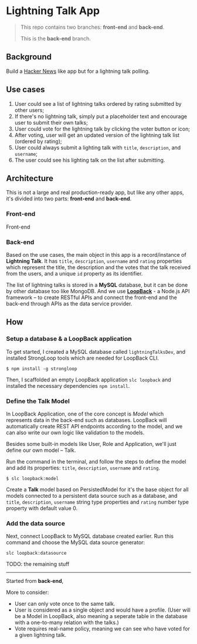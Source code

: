 # Lightning Talk App

> This repo contains two branches: **front-end** and **back-end**.
> 
> This is the **back-end** branch.

## Background

Build a [Hacker News](https://news.ycombinator.com/) like app but for a lightning talk polling.

## Use cases

1. User could see a list of lightning talks ordered by rating submitted by other users;
2. If there's no lightning talk, simply put a placeholder text and encourage user to submit their own talks;
3. User could vote for the lightning talk by clicking the voter button or icon;
4. After voting, user will get an updated version of the lightning talk list (ordered by rating);
5. User could always submit a lighting talk with `title`, `description`, and `username`;
6. The user could see his lighting talk on the list after submitting.

## Architecture

This is not a large and real production-ready app, but like any other apps, it's divided into two parts: **front-end** and **back-end**. 

### Front-end

Front-end 

### Back-end

Based on the use cases, the main object in this app is a record/instance of **Lightning Talk**. It has `title`, `description`, `username` and `rating` properties which represent the title, the description and the votes that the talk received from the users, and a unique `id` property as its identifier. 

The list of lightning talks is stored in a **MySQL** database, but it can be done by other database too like MongoDB. And we use **[LoopBack](http://loopback.io/)** - a Node.js API framework – to create RESTful APIs and connect the front-end and the back-end through APIs as the data service provider.

## How

### Setup a database & a LoopBack application

To get started, I created a MySQL database called `lightningTalksDev`, and installed StrongLoop tools which are needed for LoopBack CLI.

```
$ npm install -g strongloop
```

Then, I scaffolded an empty LoopBack application `slc loopback` and installed the necessary dependencies `npm install`.

### Define the Talk Model

In LoopBack Application, one of the core concept is *Model* which represents data in the back-end such as databases. LoopBack will automatically create REST API endpoints according to the model, and we can also write our own logic like validation to the models.

Besides some built-in models like User, Role and Application, we'll just define our own model – Talk. 

Run the command in the terminal, and follow the steps to define the model and add its properties: `title`, `description`, `username` and `rating`.

```
$ slc loopback:model
```

Create a **Talk** model based on PersistedModel for it's the base object for all models connected to a persistent data source such as a database, and `title`, `description`, `username` string type properties and `rating` number type property with default value 0. 

### Add the data source

Next, connect LoopBack to MySQL database created earlier. Run this command and choose the MySQL data source generator:

```
slc loopback:datasource
```

TODO: the remaining stuff

---



Started from **back-end**, 


More to consider:

- User can only vote once to the same talk. 
- User is considered as a single object and would have a profile. (User will be a Model in LoopBack, also meaning a seperate table in the database with a one-to-many relation with the talks.)
- Vote requires real-name policy, meaning we can see who have voted for a given lightning talk.